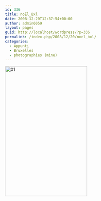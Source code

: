 ```yaml
---
id: 336
title: noËl_Bxl
date: 2008-12-20T12:37:54+00:00
author: admin6059
layout: pages
guid: http://localhost/wordpress/?p=336
permalink: /index.php/2008/12/20/noel_bxl/
categories:
  - Appunti
  - Bruxelles
  - photographies (mine)
---
```

[<img class="aligncenter wp-image-335 size-full" title="01" src="http://blog.martasmaldone.eu/wp-content/uploads/2009/06/01.jpg" alt="01" width="270" height="425" srcset="http://blog.martasmaldone.eu/wp-content/uploads/2009/06/01.jpg 270w, http://blog.martasmaldone.eu/wp-content/uploads/2009/06/01-191x300.jpg 191w" sizes="(max-width: 270px) 100vw, 270px" />](http://blog.martasmaldone.eu/wp-content/uploads/2009/06/01.jpg)